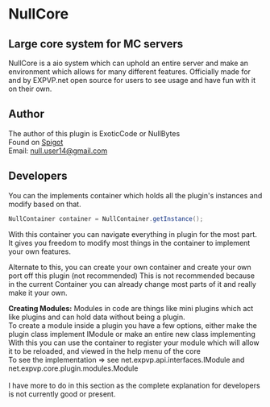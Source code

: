NullCore
==========
Large core system for MC servers
--------------------------
NullCore is a aio system which can uphold an entire server and make an environment which allows for many different features.
Officially made for and by EXPVP.net open source for users to see usage and have fun with it on their own.

Author
--------
The author of this plugin is ExoticCode or NullBytes
<br>
Found on <a href="https://www.spigotmc.org/members/nullbytes.142730/">Spigot</a>
<br>
Email: null.user14@gmail.com

Developers
----------
You can the implements container which holds all the plugin's instances and modify based on that.
```java
NullContainer container = NullContainer.getInstance();
```
With this container you can navigate everything in plugin for the most part. It gives you freedom to modify most things in the container to implement your own features.

Alternate to this, you can create your own container and create your own port off this plugin (not recommended)
This is not recommended because in the current Container you can already change most parts of it and really make it your own.

<b>Creating Modules:</b>
Modules in code are things like mini plugins which act like plugins and can hold data without being a plugin.
<br>
To create a module inside a plugin you have a few options, either make the plugin class implement IModule or make an entire new class implementing
<br>
With this you can use the container to register your module which will allow it to be reloaded, and viewed in the help menu of the core
<br>
To see the implementation => see net.expvp.api.interfaces.IModule and net.expvp.core.plugin.modules.Module
<br>
<br>
I have more to do in this section as the complete explanation for developers is not currently good or present.